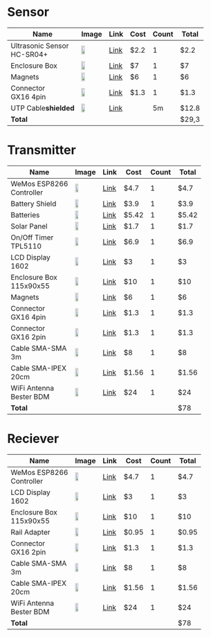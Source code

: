 # Sensor

|Name|Image|Link|Cost|Count|Total|
|----|-----|----|----|------|--|
|Ultrasonic Sensor<br>HC-SR04+|<img src="https://ae01.alicdn.com/kf/HTB19DY1irGYBuNjy0Foq6AiBFXaM/HC-SR04-HC-SR04-Arduino.jpg" width="40%"/>|[Link](https://ru.aliexpress.com/item/32860776120.html)|$2.2|1|$2.2|
|Enclosure Box|<img src="https://ae01.alicdn.com/kf/HTB1WcSdSpXXXXXBXFXXq6xXFXXXc/83-81-56.jpg" width="40%"/>|[Link](https://ru.aliexpress.com/item/32821317233.html)|$7|1|$7|
|Magnets|<img src="https://ae01.alicdn.com/kf/HTB1LNBUTa6qK1RjSZFmq6x0PFXaJ/2-5-10-15-20x5-5-20-x-5.jpg" width="40%"/>|[Link](https://ru.aliexpress.com/item/1000008249898.html)|$6|1|$6|
|Connector<br>GX16 4pin|<img src="https://ae01.alicdn.com/kf/HTB13zjWQPDpK1RjSZFrq6y78VXak/GX16-M16.jpg" width="40%"/>|[Link](https://ru.aliexpress.com/item/32823665189.html)|$1.3|1|$1.3|
|UTP Cable<b>shielded|<img src="https://ae01.alicdn.com/kf/H75546d01f40040278156f8b9f9012f72p/Cat6A-SFTP-10.jpg" width="40%"/>|[Link](https://ru.aliexpress.com/item/4000053396398.html)||5m|$12.8|
|**Total**|||||$29,3|

# Transmitter

|Name|Image|Link|Cost|Count|Total|
|----|-----|----|----|------|--|
|WeMos ESP8266<br>Controller|<img src="https://ae01.alicdn.com/kf/HTB1pcONafvsK1Rjy0Fiq6zwtXXao.jpg" width="40%"/>|[Link](https://ru.aliexpress.com/item/32961774955.html)|$4.7|1|$4.7|
|Battery Shield|<img src="https://ae01.alicdn.com/kf/HTB15T36apzsK1Rjy1Xbq6xOaFXaV/ESP32-ESP8266-18650-V3-V8.jpg_640x640.jpg" width="40%"/>|[Link](https://ru.aliexpress.com/item/32968246769.html)|$3.9|1|$3.9|
|Batteries|<img src="https://ae01.alicdn.com/kf/HTB1IhRWaYj1gK0jSZFOq6A7GpXav/3000mAh-3-7-V-16340-CR123A.jpg_640x640.jpg" width="40%"/>|[Link](https://ru.aliexpress.com/item/32912759722.html)|$5.42|1|$5.42|
|Solar Panel|<img src="https://ae01.alicdn.com/kf/HTB1JKdoI4GYBuNjy0Fnq6x5lpXai/5VDC-150-160-200-250-500-840.jpg_640x640.jpg" width="40%"/>|[Link](https://ru.aliexpress.com/item/32906698984.html)|$1.7|1|$1.7|
|On/Off Timer<br>TPL5110|<img src="https://ae01.alicdn.com/kf/H4352fad5d8374303b9ae783e40c850c0n/TPL5110-Breakout.jpg" width="40%"/>|[Link](https://ru.aliexpress.com/item/4000133526062.html)|$6.9|1|$6.9|
|LCD Display<br>1602|<img src="https://ae01.alicdn.com/kf/HTB17dsbKamWBuNjy1Xaq6xCbXXaw.jpg" width="40%"/>|[Link](https://ru.aliexpress.com/item/32911523647.html)|$3|1|$3|
|Enclosure Box<br>115x90x55|<img src="https://ae01.alicdn.com/kf/Hbf894059435a4ebea3cd177ad346c721g/-.jpg" width="40%"/>|[Link](https://ru.aliexpress.com/item/32956212529.html)|$10|1|$10|
|Magnets|<img src="https://ae01.alicdn.com/kf/HTB1LNBUTa6qK1RjSZFmq6x0PFXaJ/2-5-10-15-20x5-5-20-x-5.jpg" width="40%"/>|[Link](https://ru.aliexpress.com/item/1000008249898.html)|$6|1|$6|
|Connector<br>GX16 4pin|<img src="https://ae01.alicdn.com/kf/HTB13zjWQPDpK1RjSZFrq6y78VXak/GX16-M16.jpg" width="40%"/>|[Link](https://ru.aliexpress.com/item/32823665189.html)|$1.3|1|$1.3|
|Connector<br>GX16 2pin|<img src="https://ae01.alicdn.com/kf/HTB13zjWQPDpK1RjSZFrq6y78VXak/GX16-M16.jpg" width="40%"/>|[Link](https://ru.aliexpress.com/item/32823665189.html)|$1.3|1|$1.3|
|Cable SMA-SMA<br>3m|<img src="https://ae01.alicdn.com/kf/HTB1m7naFf5TBuNjSspmq6yDRVXac.jpg" width="40%"/>|[Link](https://ru.aliexpress.com/item/32900643953.html)|$8|1|$8|
|Cable SMA-IPEX<br>20cm|<img src="https://ae01.alicdn.com/kf/HTB1pNXDah1YBuNjy1zcq6zNcXXav.jpg" width="40%"/>|[Link](https://ru.aliexpress.com/item/32854050868.html)|$1.56|1|$1.56|
|WiFi Antenna<br>Bester BDM|<img src="https://bester-ltd.ru/published/publicdata/BESPALOVBESTER/attachments/SC/products_pictures/bester_antenna_wi-fi_bdm_2400m_5_enl.jpg" width="40%"/>|[Link](https://bester-ltd.ru/product/wifi_antenna_bester_direct_mini-2400m/)|$24|1|$24|
|**Total**|||||$78|

# Reciever

|Name|Image|Link|Cost|Count|Total|
|----|-----|----|----|------|--|
|WeMos ESP8266<br>Controller|<img src="https://ae01.alicdn.com/kf/HTB1pcONafvsK1Rjy0Fiq6zwtXXao.jpg" width="40%"/>|[Link](https://ru.aliexpress.com/item/32961774955.html)|$4.7|1|$4.7|
|LCD Display<br>1602|<img src="https://ae01.alicdn.com/kf/HTB17dsbKamWBuNjy1Xaq6xCbXXaw.jpg" width="40%"/>|[Link](https://ru.aliexpress.com/item/32911523647.html)|$3|1|$3|
|Enclosure Box<br>115x90x55|<img src="https://ae01.alicdn.com/kf/Hbf894059435a4ebea3cd177ad346c721g/-.jpg" width="40%"/>|[Link](https://ru.aliexpress.com/item/32956212529.html)|$10|1|$10|
|Rail Adapter|<img src="https://ae01.alicdn.com/kf/HTB1hg12LVXXXXcKXVXXq6xXFXXXl/202623774/HTB1hg12LVXXXXcKXVXXq6xXFXXXl.jpg" width="40%"/>|[Link](https://ru.aliexpress.com/item/32843068712.html)|$0.95|1|$0.95|
|Connector<br>GX16 2pin|<img src="https://ae01.alicdn.com/kf/HTB13zjWQPDpK1RjSZFrq6y78VXak/GX16-M16.jpg" width="40%"/>|[Link](https://ru.aliexpress.com/item/32823665189.html)|$1.3|1|$1.3|
|Cable SMA-SMA<br>3m|<img src="https://ae01.alicdn.com/kf/HTB1m7naFf5TBuNjSspmq6yDRVXac.jpg" width="40%"/>|[Link](https://ru.aliexpress.com/item/32900643953.html)|$8|1|$8|
|Cable SMA-IPEX<br>20cm|<img src="https://ae01.alicdn.com/kf/HTB1pNXDah1YBuNjy1zcq6zNcXXav.jpg" width="40%"/>|[Link](https://ru.aliexpress.com/item/32854050868.html)|$1.56|1|$1.56|
|WiFi Antenna<br>Bester BDM|<img src="https://bester-ltd.ru/published/publicdata/BESPALOVBESTER/attachments/SC/products_pictures/bester_antenna_wi-fi_bdm_2400m_5_enl.jpg" width="40%"/>|[Link](https://bester-ltd.ru/product/wifi_antenna_bester_direct_mini-2400m/)|$24|1|$24|
|**Total**|||||$78|
